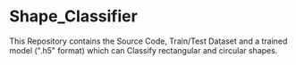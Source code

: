 # Shape_Classifier
This Repository contains the Source Code, Train/Test Dataset and a trained model (".h5" format) which can Classify rectangular and circular shapes.

